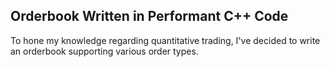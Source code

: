 ## Orderbook Written in Performant C++ Code

To hone my knowledge regarding quantitative trading, I've decided to write an orderbook supporting various order types.
